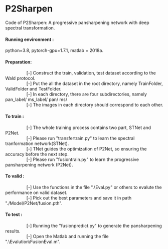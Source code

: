 # P2Sharpen  
Code of P2Sharpen: A progressive pansharpening network with deep spectral transformation.  
  
#### Running environment :<br>  
python=3.8, pytorch-gpu=1.7.1, matlab = 2018a.  
  
#### Preparation: <br>  
$\qquad$$\qquad$    [-] Construct the train, validation, test dataset according to the Wald protocol.  
$\qquad$$\qquad$    [-] Put the all the dataset in the root directory, namely TrainFolder, ValidFolder and TestFolder.  
$\qquad$$\qquad$    [-] In each directory, there are four subdirectories, namely pan_label/ ms_label/ pan/ ms/  
$\qquad$$\qquad$    [-] The images in each directory should correspond to each other.  

#### To train :<br>    
$\qquad$$\qquad$    [-] The whole training process contains two part, STNet and P2Net.  
$\qquad$$\qquad$    [-] Please run "transfertrain.py" to learn the spectral tranformation network(STNet).  
$\qquad$$\qquad$    [-] TNet guides the optimization of P2Net, so ensuring the accuracy before the next step.  
$\qquad$$\qquad$    [-] Please run "fusiontrain.py" to learn the progressive pansharpening network (P2Net).  

#### To valid :<br>    
$\qquad$$\qquad$    [-] Use the functions in the file ".\Eval.py" or others to evalute the performance on valid dataset.  
$\qquad$$\qquad$    [-] Pick out the best parameters and save it in path "./Model/P2Net/fusion.pth".  
  
#### To test :<br>  
$\qquad$$\qquad$    [-] Running the "fusionpredict.py" to generate the pansharpening results.  
$\qquad$$\qquad$    [-] Open the Matlab and running the file ".\Evalution\FusionEval.m".  
      
